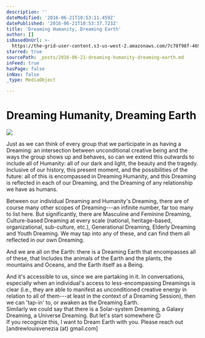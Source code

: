 ```yaml
---
description: ''
dateModified: '2016-06-21T10:53:11.459Z'
datePublished: '2016-06-21T10:53:37.723Z'
title: 'Dreaming Humanity, Dreaming Earth'
author: []
isBasedOnUrl: >-
  https://the-grid-user-content.s3-us-west-2.amazonaws.com/7c78f98f-4698-471a-967e-7356129bad13.jpg
starred: true
sourcePath: _posts/2016-06-21-dreaming-humanity-dreaming-earth.md
inFeed: true
hasPage: false
inNav: false
_type: MediaObject

---
```

# Dreaming Humanity, Dreaming Earth
![](https://the-grid-user-content.s3-us-west-2.amazonaws.com/7c78f98f-4698-471a-967e-7356129bad13.jpg)

Just as we can think of every group that we participate in as having a Dreaming: an intersection between unconditional creative being and the ways the group shows up and behaves, so can we extend this outwards to include all of Humanity: all of our dark and light, the beauty and the tragedy. Inclusive of our history, this present moment, and the possibilities of the future: all of this is encompassed in Dreaming Humanity, and this Dreaming is reflected in each of our Dreaming, and the Dreaming of any relationship we have as humans.  
  
Between our individual Dreaming and Humanity's Dreaming, there are of course many other scopes of Dreaming---an infinite number, far too many to list here. But significantly, there are Masculine and Feminine Dreaming, Culture-based Dreaming at every scale (national, heritage-based, organizational, sub-culture, etc.), Generational Dreaming, Elderly Dreaming and Youth Dreaming. We may tap into any of these, and can find them all reflected in our own Dreaming.  
  
And we are all on the Earth: there is a Dreaming Earth that encompasses all of these, that Includes the animals of the Earth and the plants, the mountains and Oceans, and the Earth itself as a Being.  
  
And it's accessible to us, since we are partaking in it. In conversations, especially when an individual's access to less-encompassing Dreamings is clear (i.e., they are able to manifest as unconditioned creative energy in relation to all of them---at least in the context of a Dreaming Session), then we can 'tap-in' to, or awaken as the Dreaming Earth.   
Similarly we could say that there is a Solar-system Dreaming, a Galaxy Dreaming, a Universe Dreaming. But let's start somewhere 😉  
If you recognize this, I want to Dream Earth with you. Please reach out \[andrewlouisvenezia (at) gmail.com\]